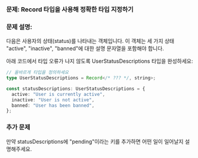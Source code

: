 ### 문제: Record 타입을 사용해 정확한 타입 지정하기

### 문제 설명:

다음은 사용자의 상태(status)를 나타내는 객체입니다.
이 객체는 세 가지 상태 "active", "inactive", "banned"에 대한 설명 문자열을 포함해야 합니다.

아래 코드에서 타입 오류가 나지 않도록 UserStatusDescriptions 타입을 완성하세요:

```ts
// 올바르게 타입을 정의하세요
type UserStatusDescriptions = Record</* ??? */, string>;

const statusDescriptions: UserStatusDescriptions = {
  active: "User is currently active",
  inactive: "User is not active",
  banned: "User has been banned",
};
```

### 추가 문제

만약 statusDescriptions에 "pending"이라는 키를 추가하면 어떤 일이 일어날지 설명해주세요.
